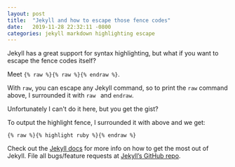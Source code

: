 ```yaml
---
layout: post
title:  "Jekyll and how to escape those fence codes"
date:   2019-11-28 22:32:11 -0800
categories: jekyll markdown highlighting escape
---
```

Jekyll has a great support for syntax highlighting, but what if you want to escape the fence codes itself?

Meet `{% raw %}{% raw %}{% endraw %}`.

With `raw`, you can escape any Jekyll command, so to print the `raw` command above, I surrounded it with `raw ` and `endraw`.

Unfortunately I can't do it here, but you get the gist?<script src="https://gist.github.com/NightOwlCoder/06e1bbd723852760012048ea6657d8b2.js"></script>

To output the highlight fence, I surrounded it with above and we get:

`{% raw %}{% highlight ruby %}{% endraw %}`

Check out the [Jekyll docs][jekyll-docs] for more info on how to get the most out of Jekyll. File all bugs/feature requests at [Jekyll’s GitHub repo][jekyll-gh].

[jekyll-docs]: https://jekyllrb.com/docs/home
[jekyll-gh]:   https://github.com/jekyll/jekyll